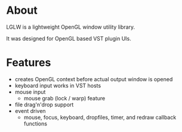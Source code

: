 
# About

LGLW is a lightweight OpenGL window utility library.

It was designed for OpenGL based VST plugin UIs.


# Features

* creates OpenGL context before actual output window is opened
* keyboard input works in VST hosts
* mouse input
   - mouse grab (lock / warp) feature
* file drag'n'drop support
* event driven
   - mouse, focus, keyboard, dropfiles, timer, and redraw callback functions
